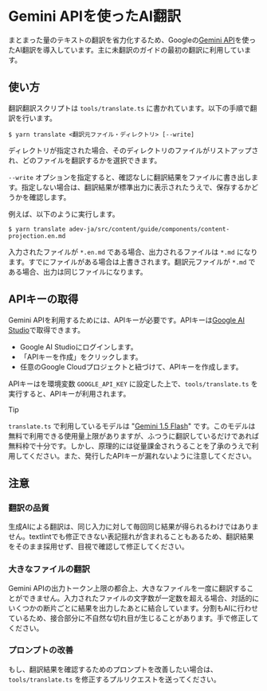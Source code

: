 # Gemini APIを使ったAI翻訳

まとまった量のテキストの翻訳を省力化するため、Googleの[Gemini API](https://ai.google.dev/gemini-api?hl=ja)を使ったAI翻訳を導入しています。主に未翻訳のガイドの最初の翻訳に利用しています。

## 使い方

翻訳翻訳スクリプトは `tools/translate.ts` に書かれています。以下の手順で翻訳を行います。

```
$ yarn translate <翻訳元ファイル・ディレクトリ> [--write]
```

ディレクトリが指定された場合、そのディレクトリのファイルがリストアップされ、どのファイルを翻訳するかを選択できます。

`--write` オプションを指定すると、確認なしに翻訳結果をファイルに書き出します。指定しない場合は、翻訳結果が標準出力に表示されたうえで、保存するかどうかを確認します。

例えば、以下のように実行します。

```
$ yarn translate adev-ja/src/content/guide/components/content-projection.en.md
```

入力されたファイルが `*.en.md` である場合、出力されるファイルは `*.md` になります。すでにファイルがある場合は上書きされます。翻訳元ファイルが `*.md` である場合、出力は同じファイルになります。

## APIキーの取得

Gemini APIを利用するためには、APIキーが必要です。APIキーは[Google AI Studio](https://aistudio.google.com/app/apikey?hl=ja)で取得できます。

- Google AI Studioにログインします。
- 「APIキーを作成」をクリックします。
- 任意のGoogle Cloudプロジェクトと紐づけて、APIキーを作成します。

APIキーはを環境変数 `GOOGLE_API_KEY` に設定した上で、`tools/translate.ts` を実行すると、APIキーが利用されます。

> [!TIP]
> `translate.ts` で利用しているモデルは "[Gemini 1.5 Flash][]" です。このモデルは無料で利用できる使用量上限がありますが、ふつうに翻訳しているだけであれば無料枠で十分です。しかし、原理的には従量課金されうることを了承のうえで利用してください。また、発行したAPIキーが漏れないように注意してください。


[Gemini 1.5 Flash]: https://ai.google.dev/gemini-api/docs/models/gemini?hl=ja

## 注意

### 翻訳の品質

生成AIによる翻訳は、同じ入力に対して毎回同じ結果が得られるわけではありません。textlintでも修正できない表記揺れが含まれることもあるため、翻訳結果をそのまま採用せず、目視で確認して修正してください。

### 大きなファイルの翻訳

Gemini APIの出力トークン上限の都合上、大きなファイルを一度に翻訳することができません。入力されたファイルの文字数が一定数を超える場合、対話的にいくつかの断片ごとに結果を出力したあとに結合しています。分割もAIに行わせているため、接合部分に不自然な切れ目が生じることがあります。手で修正してください。

### プロンプトの改善

もし、翻訳結果を確認するためのプロンプトを改善したい場合は、`tools/translate.ts` を修正するプルリクエストを送ってください。

